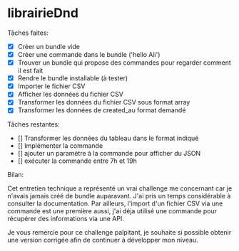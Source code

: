 # librairieDnd


Tâches faites:
- [x] Créer un bundle vide
- [x] Créer une commande dans le bundle ('hello Ali')
- [x] Trouver un bundle qui propose des commandes pour regarder comment il est fait
- [x] Rendre le bundle installable (à tester)
- [x] Importer le fichier CSV
- [x] Afficher les données du fichier CSV
- [x] Transformer les données du fichier CSV sous format array
- [x] Transformer les données de created_au format demandé

Tâches restantes:
- [] Transformer les données du tableau dans le format indiqué
- [] Implémenter la commande
- [] ajouter un paramètre à la commande pour afficher du JSON
 - [] exécuter la commande entre 7h et 19h


Bilan:

Cet entretien technique a représenté un vrai challenge me concernant car je n'avais jamais créé de bundle auparavant. J'ai pris un temps considérable à consulter la documentation. Par ailleurs, l'import d'un fichier CSV via une commande est une première aussi, j'ai déja utilisé une commande pour récupérer des informations via une API.

Je vous remercie pour ce challenge palpitant, je souhaite si possible obtenir une version corrigée afin de continuer à développer mon niveau.